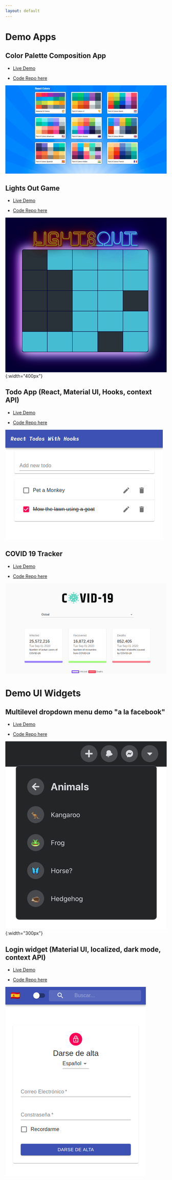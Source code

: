 ```yaml
---
layout: default
---
```


# Demo Apps

## Color Palette Composition App

- [Live Demo](https://boostup.github.io/react-colors-app/)

- [Code Repo here](https://github.com/boostup/react-colors-app)

![Color Palette Composition App](images/react-colors-app.png)

## Lights Out Game

- [Live Demo](https://pedantic-stonebraker-c10870.netlify.app/)

- [Code Repo here](https://github.com/boostup/react-lights-out)

![Lights Out Game](images/lights-out-screenshot.png){:width="400px"}

## Todo App (React, Material UI, Hooks, context API)

- [Live Demo](https://boostup.github.io/react-hooks-mui-todo-app/)

- [Code Repo here](https://github.com/boostup/react-hooks-mui-todo-app)

![Todo App (React, Material UI, Hooks, context API)](images/react-todos-app.png)

## COVID 19 Tracker

- [Live Demo](https://boostup-covid19-tracker.netlify.app/)

- [Code Repo here](https://github.com/boostup/react-demo-apps/tree/master/covid19-tracker)

![COVID 19 Tracker](images/covid19tracker-screenshot.png)

# Demo UI Widgets

## Multilevel dropdown menu demo "a la facebook"

- [Live Demo](https://laughing-pare-6fcdf7.netlify.app/)

- [Code Repo here](https://github.com/boostup/react-demo-widgets/tree/master/facebook-dropdown-clone)

![Multilevel dropdown menu demo "a la facebook"](images/E89E5338-5A09-4137-B8A1-DB8B6D9FACE7.jpeg){:width="300px"}

## Login widget (Material UI, localized, dark mode, context API)

- [Live Demo](https://nervous-wescoff-fd3b90.netlify.app/)

- [Code Repo here](https://github.com/boostup/react-demo-widgets/tree/master/material-ui-localized-login-with-dark-mode)

![Login widget (Material UI, localized, dark mode, context API)](images/material-ui-localized-login-with-dark-mode.png)

